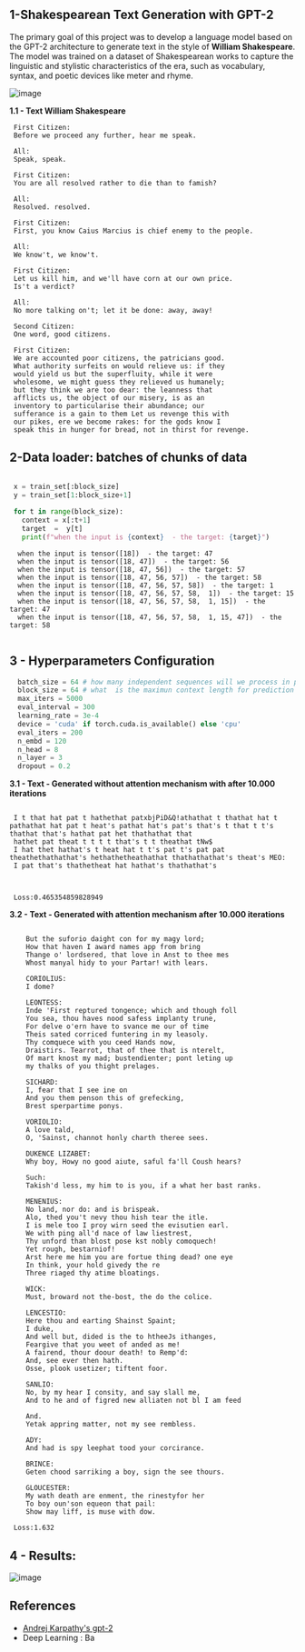 ## 1-Shakespearean Text Generation with GPT-2

  The primary goal of this project was to develop a language model based on the GPT-2 architecture to generate text in the style of **William Shakespeare**.
  The model was trained on a dataset of Shakespearean works to capture the linguistic and stylistic characteristics of the era, such as vocabulary,  
  syntax, and poetic devices like meter and rhyme.

  ![image](https://github.com/user-attachments/assets/1695045a-d311-45cb-948d-2fecb5468871)

**1.1 - Text William Shakespeare** 

   ```
    First Citizen:
    Before we proceed any further, hear me speak.
     
    All:
    Speak, speak.
    
    First Citizen:
    You are all resolved rather to die than to famish?
    
    All:
    Resolved. resolved.
    
    First Citizen:
    First, you know Caius Marcius is chief enemy to the people.
    
    All:
    We know't, we know't.
    
    First Citizen:
    Let us kill him, and we'll have corn at our own price.
    Is't a verdict?
    
    All:
    No more talking on't; let it be done: away, away!
    
    Second Citizen:
    One word, good citizens.
    
    First Citizen:
    We are accounted poor citizens, the patricians good.
    What authority surfeits on would relieve us: if they
    would yield us but the superfluity, while it were
    wholesome, we might guess they relieved us humanely;
    but they think we are too dear: the leanness that
    afflicts us, the object of our misery, is as an
    inventory to particularise their abundance; our
    sufferance is a gain to them Let us revenge this with
    our pikes, ere we become rakes: for the gods know I
    speak this in hunger for bread, not in thirst for revenge.

````
## 2-Data loader: batches of chunks of data

   ```  Python

    x = train_set[:block_size]
    y = train_set[1:block_size+1]
    
    for t in range(block_size):
      context = x[:t+1]
      target  =  y[t]
      print(f"when the input is {context}  - the target: {target}")
```

  ```
    when the input is tensor([18])  - the target: 47
    when the input is tensor([18, 47])  - the target: 56
    when the input is tensor([18, 47, 56])  - the target: 57
    when the input is tensor([18, 47, 56, 57])  - the target: 58
    when the input is tensor([18, 47, 56, 57, 58])  - the target: 1
    when the input is tensor([18, 47, 56, 57, 58,  1])  - the target: 15
    when the input is tensor([18, 47, 56, 57, 58,  1, 15])  - the target: 47
    when the input is tensor([18, 47, 56, 57, 58,  1, 15, 47])  - the target: 58
    
```

## 3 - Hyperparameters Configuration 

  ``` Python
    batch_size = 64 # how many independent sequences will we process in parallel ?
    block_size = 64 # what  is the maximun context length for prediction
    max_iters = 5000
    eval_interval = 300
    learning_rate = 3e-4
    device = 'cuda' if torch.cuda.is_available() else 'cpu'
    eval_iters = 200
    n_embd = 120
    n_head = 8
    n_layer = 3
    dropout = 0.2
```

**3.1 - Text - Generated without  attention mechanism with after **10.000 iterations****

  ```

   I t that hat pat t hathethat patxbjPiD&Q!athathat t thathat hat t pathathat hat pat t heat's pathat hat's pat's that's t that t t's thathat that's hathat pat het thathathat that 
   hathet pat theat t t t t that's t t theathat tNw$
   I hat thet hathat's t heat hat t t's pat t's pat pat theathethathathat's hethathetheathathat thathathathat's theat's MEO:
   I pat that's thathetheat hat hathat's thathathat's


  ```

  ```

   Loss:0.465354859828949

 ```

**3.2 - Text - Generated with  attention mechanism  after **10.000 iterations****

``` 

    But the suforio daight con for my magy lord;
    How that haven I award names app from bring 
    Thange o' lordsered, that love in Anst to thee mes
    Whost manyal hidy to your Partar! with lears.
    
    CORIOLIUS:
    I dome?
    
    LEONTESS:
    Inde 'First reptured tongence; which and though foll
    You sea, thou haves nood safess implanty trune,
    For delve o'ern have to svance me our of time
    Theis sated corriced funtering in my leasoly.
    Thy comquece with you ceed Hands now,
    Draistirs. Tearrot, that of thee that is nterelt,
    Of mart knost my mad; bustendienter; pont leting up
    my thalks of you thight prelages.
    
    SICHARD:
    I, fear that I see ine on
    And you them penson this of grefecking,
    Brest sperpartime ponys.
    
    VORIOLIO:
    A love tald,
    O, 'Sainst, channot honly charth theree sees.
    
    DUKENCE LIZABET:
    Why boy, Howy no good aiute, saful fa'll Coush hears?
    
    Such:
    Takish'd less, my him to is you, if a what her bast ranks.
    
    MENENIUS:
    No land, nor do: and is brispeak.
    Alo, thed you't nevy thou hish tear the itle.
    I is mele too I proy wirn seed the evisutien earl.
    We with ping all'd nace of law liestrest,
    Thy unford than blost pose kst nobly comoquech!
    Yet rough, bestarniof!
    Arst here me him you are fortue thing dead? one eye
    In think, your hold givedy the re
    Three riaged thy atime bloatings.
    
    WICK:
    Must, broward not the-bost, the do the colice.
    
    LENCESTIO:
    Here thou and earting Shainst Spaint;
    I duke,
    And well but, dided is the to htheeJs ithanges,
    Feargive that you weet of anded as me!
    A fairend, thour doour death! to Remp'd:
    And, see ever then hath.
    Osse, plook usetizer; tiftent foor.
    
    SANLIO:
    No, by my hear I consity, and say slall me,
    And to he and of figred new alliaten not bl I am feed
    
    And.
    Yetak appring matter, not my see rembless.
    
    ADY:
    And had is spy leephat tood your corcirance.
    
    BRINCE:
    Geten chood sarriking a boy, sign the see thours.
    
    GLOUCESTER:
    My wath death are enment, the rinestyfor her
    To boy oun'son equeon that pail:
    Show may liff, is muse with dow.

```

```
 Loss:1.632  
```

## 4 - Results:

  ![image](https://github.com/user-attachments/assets/72c4a661-09aa-4ee8-b350-096cde1c78c0)


## References

- [Andrej Karpathy's gpt-2](https://github.com/karpathy/nanoGPT)
- Deep Learning : Ba

    


     
    
  
